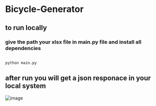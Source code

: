 # Bicycle-Generator

## to run locally 

### give the path your xlsx file in main.py file and install all dependencies 

```

python main.py

```

## after run you will get a json responace in your local system

![image](https://github.com/user-attachments/assets/d428e32a-22e9-4798-b40b-37b0e905c624)

